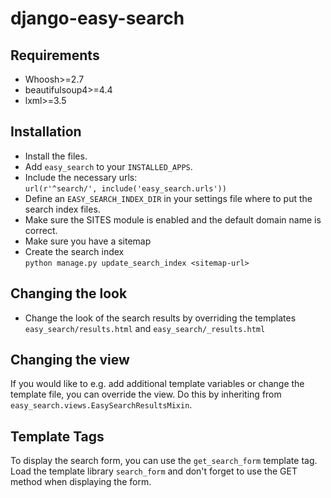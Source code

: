 # django-easy-search


## Requirements

- Whoosh>=2.7
- beautifulsoup4>=4.4
- lxml>=3.5


## Installation

- Install the files.
- Add `easy_search` to your `INSTALLED_APPS`.
- Include the necessary urls:  
  `url(r'^search/', include('easy_search.urls'))`
- Define an `EASY_SEARCH_INDEX_DIR` in your settings file where to put the search index files.
- Make sure the SITES module is enabled and the default domain name is correct.
- Make sure you have a sitemap
- Create the search index  
  `python manage.py update_search_index <sitemap-url>`



## Changing the look

- Change the look of the search results by overriding the templates
  `easy_search/results.html`
  and
  `easy_search/_results.html`


## Changing the view

If you would like to e.g. add additional template variables or change
the template file, you can override the view.
Do this by inheriting from `easy_search.views.EasySearchResultsMixin`.


## Template Tags

To display the search form, you can use the `get_search_form` template
tag. Load the template library `search_form` and don't forget to use
the GET method when displaying the form.

